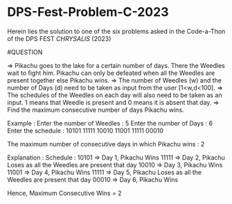 # DPS-Fest-Problem-C-2023
Herein lies the solution to one of the six problems asked in the Code-a-Thon of the DPS FEST *CHRYSALIS* (2023)


#QUESTION

=> Pikachu goes to the lake for a certain number of days. There the Weedles wait to fight him. Pikachu can only be defeated when all the Weedles are present together else Pikachu wins. 
=> The number of Weedles (w) and the number of Days (d) need to be taken as input from the user [1<w,d<100]. 
=> The schedules of the Weedles on each day will also need to be taken as an input. 1 means that Weedle is present and 0 means it is absent that day.
=> Find the maximum consecutive number of days Pikachu wins.

Example :
Enter the number of Weedles : 5
Enter the number of Days : 6
Enter the schedule : 
10101
11111
10010
11001
11111
00010

The maximum number of consecutive days in which Pikachu wins : 2

Explanation :
Schedule : 
10101 => Day 1, Pikachu Wins
11111 => Day 2, Pikachu Loses as all the Weedles are present that day
10010 => Day 3, Pikachu Wins
11001 => Day 4, Pikachu Wins
11111 => Day 5, Pikachu Loses as all the Weedles are present that day
00010 => Day 6, Pikachu Wins

Hence, Maximum Consecutive Wins = 2


